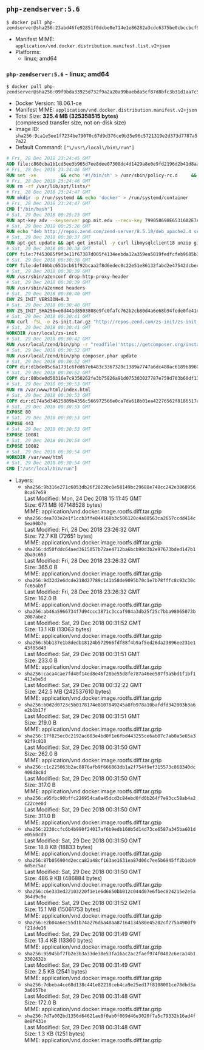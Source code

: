 ## `php-zendserver:5.6`

```console
$ docker pull php-zendserver@sha256:23abd46fe92851f0dcbe0e714e1e86282a3cdc6375be0cbccbcf9f234972a9a5
```

-	Manifest MIME: `application/vnd.docker.distribution.manifest.list.v2+json`
-	Platforms:
	-	linux; amd64

### `php-zendserver:5.6` - linux; amd64

```console
$ docker pull php-zendserver@sha256:09f9bda33925d732f9a2a20a99baebda5cf87d8bfc3b31d1aa7c560376436bb6
```

-	Docker Version: 18.06.1-ce
-	Manifest MIME: `application/vnd.docker.distribution.manifest.v2+json`
-	Total Size: **325.4 MB (325358515 bytes)**  
	(compressed transfer size, not on-disk size)
-	Image ID: `sha256:9ca1e5ee1f7234be79070c67d9d376ce9b35e96c5721319e2d373d7787a57a22`
-	Default Command: `["\/usr\/local\/bin\/run"]`

```dockerfile
# Fri, 28 Dec 2018 23:24:45 GMT
ADD file:c860cba1b1cd5ee3b965d7ee8dee07308dc4d1429a8e0e9fd2196d2b41d8aa27 in / 
# Fri, 28 Dec 2018 23:24:46 GMT
RUN set -xe 		&& echo '#!/bin/sh' > /usr/sbin/policy-rc.d 	&& echo 'exit 101' >> /usr/sbin/policy-rc.d 	&& chmod +x /usr/sbin/policy-rc.d 		&& dpkg-divert --local --rename --add /sbin/initctl 	&& cp -a /usr/sbin/policy-rc.d /sbin/initctl 	&& sed -i 's/^exit.*/exit 0/' /sbin/initctl 		&& echo 'force-unsafe-io' > /etc/dpkg/dpkg.cfg.d/docker-apt-speedup 		&& echo 'DPkg::Post-Invoke { "rm -f /var/cache/apt/archives/*.deb /var/cache/apt/archives/partial/*.deb /var/cache/apt/*.bin || true"; };' > /etc/apt/apt.conf.d/docker-clean 	&& echo 'APT::Update::Post-Invoke { "rm -f /var/cache/apt/archives/*.deb /var/cache/apt/archives/partial/*.deb /var/cache/apt/*.bin || true"; };' >> /etc/apt/apt.conf.d/docker-clean 	&& echo 'Dir::Cache::pkgcache ""; Dir::Cache::srcpkgcache "";' >> /etc/apt/apt.conf.d/docker-clean 		&& echo 'Acquire::Languages "none";' > /etc/apt/apt.conf.d/docker-no-languages 		&& echo 'Acquire::GzipIndexes "true"; Acquire::CompressionTypes::Order:: "gz";' > /etc/apt/apt.conf.d/docker-gzip-indexes 		&& echo 'Apt::AutoRemove::SuggestsImportant "false";' > /etc/apt/apt.conf.d/docker-autoremove-suggests
# Fri, 28 Dec 2018 23:24:46 GMT
RUN rm -rf /var/lib/apt/lists/*
# Fri, 28 Dec 2018 23:24:47 GMT
RUN mkdir -p /run/systemd && echo 'docker' > /run/systemd/container
# Fri, 28 Dec 2018 23:24:47 GMT
CMD ["/bin/bash"]
# Sat, 29 Dec 2018 00:25:25 GMT
RUN apt-key adv --keyserver pgp.mit.edu --recv-key 799058698E65316A2E7A4FF42EAE1437F7D2C623
# Sat, 29 Dec 2018 00:25:26 GMT
RUN echo "deb http://repos.zend.com/zend-server/8.5.10/deb_apache2.4 server non-free" >> /etc/apt/sources.list.d/zend-server.list
# Sat, 29 Dec 2018 00:30:37 GMT
RUN apt-get update && apt-get install -y curl libmysqlclient18 unzip git zend-server-php-5.6=8.5.10+b798 && /usr/local/zend/bin/zendctl.sh stop
# Sat, 29 Dec 2018 00:30:38 GMT
COPY file:7f453085f9f3e11f67387d005f4134eebda12a359ea5819fedfcfeb9685b34ee in /etc/ 
# Sat, 29 Dec 2018 00:30:38 GMT
COPY file:def46bbc651bcb61f92bcaa2f8d6edec0c22e51e86132fabd2e47542dcbec0bf in /etc/apache2/conf-available 
# Sat, 29 Dec 2018 00:30:39 GMT
RUN /usr/sbin/a2enconf drop-http-proxy-header
# Sat, 29 Dec 2018 00:30:39 GMT
RUN /usr/sbin/a2enmod headers
# Sat, 29 Dec 2018 00:30:40 GMT
ENV ZS_INIT_VERSION=0.3
# Sat, 29 Dec 2018 00:30:40 GMT
ENV ZS_INIT_SHA256=e8d441d8503808e9fc0fafc762b2cb80d4a6e68b94fede0fe41efdeac10800cb
# Sat, 29 Dec 2018 00:30:41 GMT
RUN curl -fSL -o zs-init.tar.gz "http://repos.zend.com/zs-init/zs-init-docker-${ZS_INIT_VERSION}.tar.gz"     && echo "${ZS_INIT_SHA256} *zs-init.tar.gz" | sha256sum -c -     && mkdir /usr/local/zs-init     && tar xzf zs-init.tar.gz --strip-components=1 -C /usr/local/zs-init     && rm zs-init.tar.gz
# Sat, 29 Dec 2018 00:30:41 GMT
WORKDIR /usr/local/zs-init
# Sat, 29 Dec 2018 00:30:42 GMT
RUN /usr/local/zend/bin/php -r "readfile('https://getcomposer.org/installer');" | /usr/local/zend/bin/php
# Sat, 29 Dec 2018 00:30:52 GMT
RUN /usr/local/zend/bin/php composer.phar update
# Sat, 29 Dec 2018 00:30:52 GMT
COPY dir:d1bde05c6a1731c6fdd67e6483c3367329c1389a7747a6dc480ac6189b8960ad in /usr/local/bin 
# Sat, 29 Dec 2018 00:30:52 GMT
COPY dir:80bde0d50316e7c9350262fe3b75826a91d075303027787e759d703b60df13d6 in /usr/local/zend/var/plugins/ 
# Sat, 29 Dec 2018 00:30:53 GMT
RUN rm /var/www/html/index.html
# Sat, 29 Dec 2018 00:30:53 GMT
COPY dir:d174a5d34625889b4356c566972566e0ca7da618b01ea42276562f8186517a67 in /var/www/html 
# Sat, 29 Dec 2018 00:30:53 GMT
EXPOSE 80
# Sat, 29 Dec 2018 00:30:53 GMT
EXPOSE 443
# Sat, 29 Dec 2018 00:30:53 GMT
EXPOSE 10081
# Sat, 29 Dec 2018 00:30:54 GMT
EXPOSE 10082
# Sat, 29 Dec 2018 00:30:54 GMT
WORKDIR /var/www/html
# Sat, 29 Dec 2018 00:30:54 GMT
CMD ["/usr/local/bin/run"]
```

-	Layers:
	-	`sha256:9b316e271c6053db26f20220c0e58149bc29688e748cc242e38689568ca67e59`  
		Last Modified: Mon, 24 Dec 2018 15:11:45 GMT  
		Size: 67.1 MB (67148528 bytes)  
		MIME: application/vnd.docker.image.rootfs.diff.tar.gzip
	-	`sha256:dea703e2e1f1ccb3ffe844168b3c506120c4a88563ca2657ccdd414c5ea90b7e`  
		Last Modified: Fri, 28 Dec 2018 23:26:32 GMT  
		Size: 72.7 KB (72651 bytes)  
		MIME: application/vnd.docker.image.rootfs.diff.tar.gzip
	-	`sha256:dd50fddc64aed3615057b72ae4712ba6bcb90d3b2e97673bded147b12ba9c653`  
		Last Modified: Fri, 28 Dec 2018 23:26:32 GMT  
		Size: 365.0 B  
		MIME: application/vnd.docker.image.rootfs.diff.tar.gzip
	-	`sha256:9d32d2e6dcde218d27789c141b58de9095b70c1e7b78fffc8c93c30cfc65ab5f`  
		Last Modified: Fri, 28 Dec 2018 23:26:32 GMT  
		Size: 162.0 B  
		MIME: application/vnd.docker.image.rootfs.diff.tar.gzip
	-	`sha256:ab46a5966734f7d94ccc3871c3ccaf984a3db25f25c7bba98065073b2087abe2`  
		Last Modified: Sat, 29 Dec 2018 00:31:52 GMT  
		Size: 13.1 KB (13063 bytes)  
		MIME: application/vnd.docker.image.rootfs.diff.tar.gzip
	-	`sha256:5bb137e1b8dedb18124b572966fdf88f4b9af5ed26da23896ee231e143f85d40`  
		Last Modified: Sat, 29 Dec 2018 00:31:51 GMT  
		Size: 233.0 B  
		MIME: application/vnd.docker.image.rootfs.diff.tar.gzip
	-	`sha256:caca4cae7fd40f14ed8e46f28be55d8fe787a46ee587f9a5bd1f1bf1413ebe5d`  
		Last Modified: Sat, 29 Dec 2018 00:32:22 GMT  
		Size: 242.5 MB (242537610 bytes)  
		MIME: application/vnd.docker.image.rootfs.diff.tar.gzip
	-	`sha256:b0d2d0723c5b0178174e8107849245a8fb978a10bafdfd342003b3a6e2b1b17f`  
		Last Modified: Sat, 29 Dec 2018 00:31:51 GMT  
		Size: 219.0 B  
		MIME: application/vnd.docker.image.rootfs.diff.tar.gzip
	-	`sha256:17f825ec0c2192ac683e4bd0f1e6fbd443255ce6ab07c7ab0a5e65a392f9c810`  
		Last Modified: Sat, 29 Dec 2018 00:31:50 GMT  
		Size: 262.0 B  
		MIME: application/vnd.docker.image.rootfs.diff.tar.gzip
	-	`sha256:c1c225063b2ac8876afb9f666863db1a2f754f9ef315573c868340dc408d8c8d`  
		Last Modified: Sat, 29 Dec 2018 00:31:50 GMT  
		Size: 317.0 B  
		MIME: application/vnd.docker.image.rootfs.diff.tar.gzip
	-	`sha256:a95fbc90bffc226954ca0a45dcd3c84ebd0fd0b264f7e93cc58ab4a2c22cee0d`  
		Last Modified: Sat, 29 Dec 2018 00:31:50 GMT  
		Size: 311.0 B  
		MIME: application/vnd.docker.image.rootfs.diff.tar.gzip
	-	`sha256:2230ccfc6b4b990f24017af6b9edb160b5d14d73ce6587a345ba601de0560cd9`  
		Last Modified: Sat, 29 Dec 2018 00:31:50 GMT  
		Size: 18.8 KB (18833 bytes)  
		MIME: application/vnd.docker.image.rootfs.diff.tar.gzip
	-	`sha256:87b056904d2ecca82a48cf163ae1631ea87d06c7ee5b6945ff2b1eb96d5ec5ac`  
		Last Modified: Sat, 29 Dec 2018 00:31:50 GMT  
		Size: 486.9 KB (486884 bytes)  
		MIME: application/vnd.docker.image.rootfs.diff.tar.gzip
	-	`sha256:c6e333ed22103220f1e1e6d6650bb012c044d07e6fbec824215e2e5a364d9c9e`  
		Last Modified: Sat, 29 Dec 2018 00:31:52 GMT  
		Size: 15.1 MB (15061753 bytes)  
		MIME: application/vnd.docker.image.rootfs.diff.tar.gzip
	-	`sha256:e2b04a6ec55d1b74a276d6a40aa87164134580e45202cf275a4900f9f21dde16`  
		Last Modified: Sat, 29 Dec 2018 00:31:49 GMT  
		Size: 13.4 KB (13360 bytes)  
		MIME: application/vnd.docker.image.rootfs.diff.tar.gzip
	-	`sha256:95945bf7fb2e3b3a33de38e53fa16ac2ac2faef974f0402c6eca14b13302632b`  
		Last Modified: Sat, 29 Dec 2018 00:31:49 GMT  
		Size: 2.5 KB (2541 bytes)  
		MIME: application/vnd.docker.image.rootfs.diff.tar.gzip
	-	`sha256:7dbeba4ce68d138c441e82218ceb4ca9e25ed17f8108001ce78dbd3a3a6057be`  
		Last Modified: Sat, 29 Dec 2018 00:31:48 GMT  
		Size: 172.0 B  
		MIME: application/vnd.docker.image.rootfs.diff.tar.gzip
	-	`sha256:7d7a002bd1356d64621ae8f0ab0f069d46e3020f7a5c79332b16ad4f8e8f431e`  
		Last Modified: Sat, 29 Dec 2018 00:31:48 GMT  
		Size: 1.3 KB (1251 bytes)  
		MIME: application/vnd.docker.image.rootfs.diff.tar.gzip
